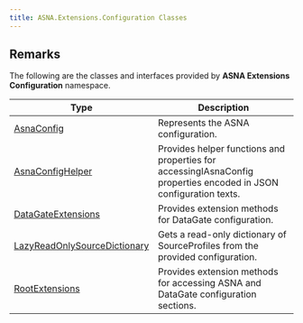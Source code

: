 ```yaml
---
title: ASNA.Extensions.Configuration Classes
---
```


## Remarks

The following are the classes and interfaces provided by **ASNA Extensions Configuration** namespace.


| Type | Description |
| --- | --- |
| [AsnaConfig](/reference/datagate/extensions-configuration/asna-config.html) | Represents the ASNA configuration. |
| [AsnaConfigHelper](/reference/datagate/extensions-configuration/asna-config-helper.html) | Provides helper functions and properties for accessingIAsnaConfig properties encoded in JSON configuration texts. |
| [DataGateExtensions](/reference/datagate/extensions-configuration/data-gate-extensions.html) | Provides extension methods for DataGate configuration. |
| [LazyReadOnlySourceDictionary](/reference/datagate/extensions-configuration/lazy-read-only-source-dictionary.html) | Gets a read-only dictionary of SourceProfiles from the provided configuration. |
| [RootExtensions](/reference/datagate/extensions-configuration/root-extensions.html) | Provides extension methods for accessing ASNA and DataGate configuration sections. |
